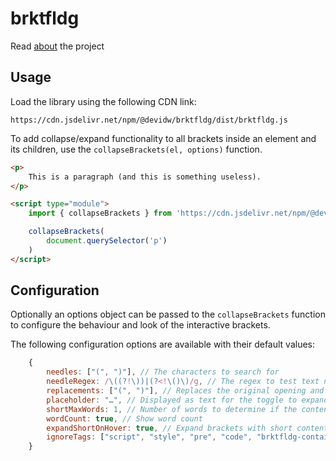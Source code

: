 # brktfldg

Read [about](https://github.com/devidw/brktfldg-demo#about) the project


## Usage

Load the library using the following CDN link:

```
https://cdn.jsdelivr.net/npm/@devidw/brktfldg/dist/brktfldg.js
```

To add collapse/expand functionality to all brackets inside an element and its children, use the `collapseBrackets(el, options)` function.

```html
<p>
    This is a paragraph (and this is something useless).
</p>

<script type="module">
    import { collapseBrackets } from 'https://cdn.jsdelivr.net/npm/@devidw/brktfldg/dist/brktfldg.js'

    collapseBrackets(
        document.querySelector('p')
    )
</script>
```


## Configuration

Optionally an options object can be passed to the `collapseBrackets` function to configure the behaviour and look of the interactive brackets.

The following configuration options are available with their default values:

```js
    {
        needles: ["(", ")"], // The characters to search for
        needleRegex: /\((?!\))|(?<!\()\)/g, // The regex to test text nodes for
        replacements: ["(", ")"], // Replaces the original opening and closing bracket characters with the given ones
        placeholder: "…", // Displayed as text for the toggle to expand and collapse the content
        shortMaxWords: 1, // Number of words to determine if the content is short, quick expanding is possible on short conent when enabled and the word count is not displayed on short content
        wordCount: true, // Show word count
        expandShortOnHover: true, // Expand brackets with short content on hover
        ignoreTags: ["script", "style", "pre", "code", "brktfldg-container"], // Ignore these tags
    }
```
